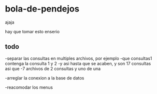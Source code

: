 # bola-de-pendejos
ajaja


hay que tomar esto enserio


## todo
-separar las consultas en multiples archivos, por ejemplo
-que consultas1 contenga la consulta 1 y 2
-y asi hasta que se acaben, y son 17 consultas asi que
-7 archivos de 2 consultas y uno de una

-arreglar la conexion a la base de datos

-reacomodar los menus